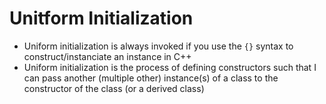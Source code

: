 # Unitform Initialization
+ Uniform initialization is always invoked if you use the `{}` syntax to construct/instanciate an instance in C++
+ Uniform initialization is the process of defining constructors such that I can pass another (multiple other) instance(s) of a class to the constructor of the class (or a derived class)